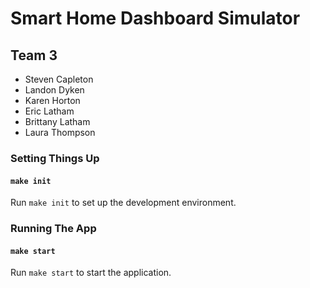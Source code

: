# Smart Home Dashboard Simulator

## Team 3

- Steven Capleton
- Landon Dyken
- Karen Horton
- Eric Latham
- Brittany Latham
- Laura Thompson

### Setting Things Up

#### `make init`

Run `make init` to set up the development environment.

### Running The App

#### `make start`

Run `make start` to start the application.
